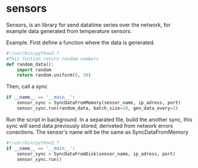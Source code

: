 # sensors
Sensors, is an library for send datatime series over the network, for example data generated from temperature sensors.

Example.
First define a function where the data is generated.
```python
#!/usr/bin/python2.7
#This funtion return random numbers
def random_data():
    import random
    return random.uniform(0, 30)
```
Then, call a sync
```python
if __name__ == '__main__':
    sensor_sync = SyncDataFromMemory(sensor_name, ip_adress, port)
    sensor_sync.run(random_data, batch_size=10, gen_data_every=2)
```
Run the script in background.
In a separated file, build the another sync, this sync will send data previously stored, deriveted from network errors conections. The sensor's name will be the same as SyncDataFromMemory

```python
#!/usr/bin/python2.7
if __name__ == '__main__':
    sensor_sync = SyncDataFromDisk(sensor_name, ip_adress, port)
    sensor_sync.run()
```
